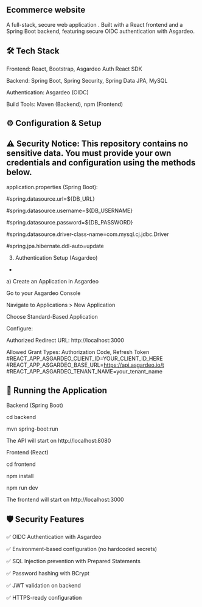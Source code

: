 Ecommerce website
--
A full-stack, secure web application . Built with a React frontend and a Spring Boot backend, featuring secure OIDC authentication with Asgardeo.

🛠️ Tech Stack
--
Frontend: React, Bootstrap, Asgardeo Auth React SDK

Backend: Spring Boot, Spring Security, Spring Data JPA, MySQL

Authentication: Asgardeo (OIDC)

Build Tools: Maven (Backend), npm (Frontend)


⚙️ Configuration & Setup
--
⚠️ Security Notice: This repository contains no sensitive data. You must provide your own credentials and configuration using the methods below.
-
application.properties (Spring Boot):

#spring.datasource.url=${DB_URL}

#spring.datasource.username=${DB_USERNAME}

#spring.datasource.password=${DB_PASSWORD}

#spring.datasource.driver-class-name=com.mysql.cj.jdbc.Driver

#spring.jpa.hibernate.ddl-auto=update



3. Authentication Setup (Asgardeo)

-
a) Create an Application in Asgardeo

Go to your Asgardeo Console

Navigate to Applications > New Application

Choose Standard-Based Application

Configure:

Authorized Redirect URL: http://localhost:3000

Allowed Grant Types: Authorization Code, Refresh Token
#REACT_APP_ASGARDEO_CLIENT_ID=YOUR_CLIENT_ID_HERE
#REACT_APP_ASGARDEO_BASE_URL=https://api.asgardeo.io/t
#REACT_APP_ASGARDEO_TENANT_NAME=your_tenant_name

🚀 Running the Application
--
Backend (Spring Boot)

cd backend

mvn spring-boot:run


The API will start on http://localhost:8080

Frontend (React)

cd frontend

npm install

npm run dev

The frontend will start on http://localhost:3000

🛡️ Security Features
--
✅ OIDC Authentication with Asgardeo

✅ Environment-based configuration (no hardcoded secrets)

✅ SQL Injection prevention with Prepared Statements

✅ Password hashing with BCrypt

✅ JWT validation on backend

✅ HTTPS-ready configuration